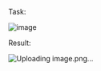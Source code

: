 Task:


![image](https://github.com/Zoro2210/programming/assets/139787644/e7382eff-466e-4bb6-9e17-9c24eba654c6)


Result:


![Uploading image.png…]()
